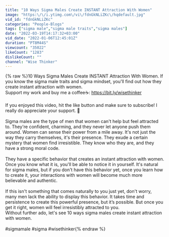 ```yaml
---
title: "10 Ways Sigma Males Create INSTANT Attraction With Women"
image: "https:\/\/i.ytimg.com\/vi\/fdnGkNLiZKc\/hqdefault.jpg"
vid_id: "fdnGkNLiZKc"
categories: "People-Blogs"
tags: ["sigma male","sigma male traits","sigma males"]
date: "2022-03-19T14:17:32+03:00"
vid_date: "2022-01-06T12:45:01Z"
duration: "PT8M44S"
viewcount: "35022"
likeCount: "1283"
dislikeCount: ""
channel: "Wise Thinker"
---
```

{% raw %}10 Ways Sigma Males Create INSTANT Attraction With Women. If you know the sigma male traits and sigma mindset, you'll find out how they create instant attraction with women.<br />Support my work and buy me a coffee☕️: <a rel="nofollow" target="blank" href="https://bit.ly/wisethinker">https://bit.ly/wisethinker</a><br /><br />If you enjoyed this video, hit the like button and make sure to subscribe! I really do appreciate your support. 🙏 <br /><br />Sigma males are the type of men that women can't help but feel attracted to. They're confident, charming, and they never let anyone push them around. Women can sense their power from a mile away. It's not just the way they carry themselves, it's their presence. They exude a certain mystery that women find irresistible. They know who they are, and they have a strong moral code.<br /><br />They have a specific behavior that creates an instant attraction with women. Once you know what it is, you'll be able to notice it in yourself. It's natural for sigma males, but if you don't have this behavior yet, once you learn how to create it, your interactions with women will become much more believable and authentic.<br /><br />If this isn't something that comes naturally to you just yet, don't worry, many men lack the ability to display this behavior. It takes time and persistence to create this powerful presence, but it’s possible. But once you get it right, women will feel irresistibly attracted to you. <br />Without further ado, let's see 10 ways sigma males create instant attraction with women.<br /><br />#sigmamale #sigma #wisethinker{% endraw %}
